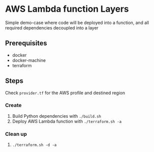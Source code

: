 # AWS Lambda function Layers

Simple demo-case where code will be deployed into a function, and all required dependencies decoupled into a layer

## Prerequisites

- docker
- docker-machine
- terraform

## Steps

Check `provider.tf` for the AWS profile and destined region

### Create

1. Build Python dependencies with `./build.sh`
1. Deploy AWS Lambda function with `./terraform.sh -a`

### Clean up

1. `./terraform.sh -d -a`

